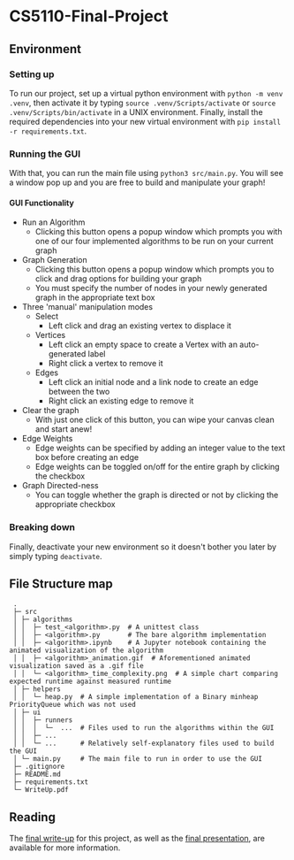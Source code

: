 # CS5110-Final-Project

## Environment

### Setting up
To run our project, set up a virtual python environment with `python -m venv .venv`, then activate it by typing `source .venv/Scripts/activate` or `source .venv/Scripts/bin/activate` in a UNIX environment. Finally, install the required dependencies into your new virtual environment with `pip install -r requirements.txt`.

### Running the GUI
With that, you can run the main file using `python3 src/main.py`.
You will see a window pop up and you are free to build and manipulate your graph!  

#### GUI Functionality
- Run an Algorithm
  - Clicking this button opens a popup window which prompts you with one of our four implemented algorithms to be run on your current graph
- Graph Generation
  - Clicking this button opens a popup window which prompts you to click and drag options for building your graph
  - You must specify the number of nodes in your newly generated graph in the appropriate text box
- Three 'manual' manipulation modes
  - Select
    - Left click and drag an existing vertex to displace it
  - Vertices
    - Left click an empty space to create a Vertex with an auto-generated label
    - Right click a vertex to remove it
  - Edges
    - Left click an initial node and a link node to create an edge between the two
    - Right click an existing edge to remove it
- Clear the graph
  - With just one click of this button, you can wipe your canvas clean and start anew!
- Edge Weights
  - Edge weights can be specified by adding an integer value to the text box before creating an edge
  - Edge weights can be toggled on/off for the entire graph by clicking the checkbox
- Graph Directed-ness
  - You can toggle whether the graph is directed or not by clicking the appropriate checkbox

### Breaking down
Finally, deactivate your new environment so it doesn't bother you later by simply typing `deactivate`.

## File Structure map
```
 .
 ├─ src
 │ ├─ algorithms
 │ │  ├─ test_<algorithm>.py  # A unittest class
 │ │  ├─ <algorithm>.py       # The bare algorithm implementation
 │ │  ├─ <algorithm>.ipynb    # A Jupyter notebook containing the animated visualization of the algorithm
 │ │  ├─ <algorithm>_animation.gif  # Aforementioned animated visualization saved as a .gif file
 │ │  └─ <algorithm>_time_complexity.png  # A simple chart comparing expected runtime against measured runtime
 │ ├─ helpers
 │ │  └─ heap.py  # A simple implementation of a Binary minheap PriorityQueue which was not used
 │ ├─ ui
 │ │  ├─ runners
 │ │  │  └─  ...  # Files used to run the algorithms within the GUI
 │ │  ├─ ...
 │ │  └─ ...      # Relatively self-explanatory files used to build the GUI
 │ └─ main.py     # The main file to run in order to use the GUI
 ├─ .gitignore
 ├─ README.md
 ├─ requirements.txt
 └─ WriteUp.pdf
```

## Reading
The [final write-up](https://github.com/MidnightHermes/CS5110-Final-Project/blob/main/WriteUp.pdf/) for this project, as well as the [final presentation](https://github.com/MidnightHermes/CS5110-Final-Project/blob/main/Presentation.pdf), are available for more information.
